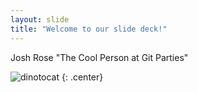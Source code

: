 ```yaml
---
layout: slide
title: "Welcome to our slide deck!"
---
```


Josh Rose "The Cool Person at Git Parties"

![dinotocat](https://octodex.github.com/images/dinotocat.png)
{: .center}
